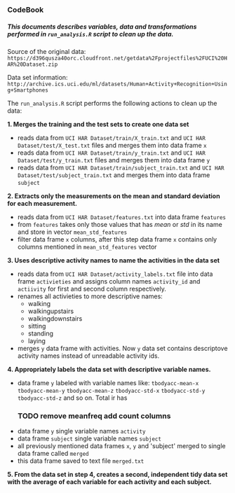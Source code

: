 ### CodeBook

##### This documents describes variables, data and transformations performed in `run_analysis.R` script to clean up the data.


Source of the original data: `https://d396qusza40orc.cloudfront.net/getdata%2Fprojectfiles%2FUCI%20HAR%20Dataset.zip`

Data set information: `http://archive.ics.uci.edu/ml/datasets/Human+Activity+Recognition+Using+Smartphones`

The `run_analysis.R` script performs the following actions to clean up the data:

 **1. Merges the training and the test sets to create one data set**
  
  - reads data from `UCI HAR Dataset/train/X_train.txt` and `UCI HAR Dataset/test/X_test.txt` files and merges them into data frame `x`
  - reads data from `UCI HAR Dataset/train/y_train.txt` and `UCI HAR Dataset/test/y_train.txt` files and merges them into data frame `y`
  - reads data from `UCI HAR Dataset/train/subject_train.txt` and `UCI HAR Dataset/test/subject_train.txt` and merges them into data frame `subject`
 
**2. Extracts only the measurements on the mean and standard deviation for each measurement.**
  
  - reads data from `UCI HAR Dataset/features.txt` into data frame `features`
  - from `features` takes only those values that has *mean* or *std* in its name and store in vector `mean_std_features`
  - filter data frame `x` columns, after this step data frame `x` contains only columns mentioned in `mean_std_features` vector
  
**3. Uses descriptive activity names to name the activities in the data set**
  
  - reads data from `UCI HAR Dataset/activity_labels.txt` file into data frame `activieties` and assigns column names `activity_id` and `actiivity` for first and second column respectively.
  - renames all activieties to more descriptive names:
    - walking
    - walkingupstairs
    - walkingdownstairs
    - sitting
    - standing
    - laying
  - merges `y` data frame with activities. Now `y` data set contains descriptove activity names instead of unreadable activity ids.

**4. Appropriately labels the data set with descriptive variable names.**
  - data frame `y` labeled with variable names like: `tbodyacc-mean-x` `tbodyacc-mean-y` `tbodyacc-mean-z` `tbodyacc-std-x` `tbodyacc-std-y` `tbodyacc-std-z` and so on. Total ir has 
    ### TODO remove meanfreq add count columns
  - data frame `y` single variable names `activity`
  - data frame `subject` single variable names `subject`
  - all previously mentioned data frames `x`, `y` and 'subject' merged to single data frame called `merged`
  - this data frame saved to text file `merged.txt`
  
**5. From the data set in step 4, creates a second, independent tidy data set with the average of each variable for each activity and each subject.**


